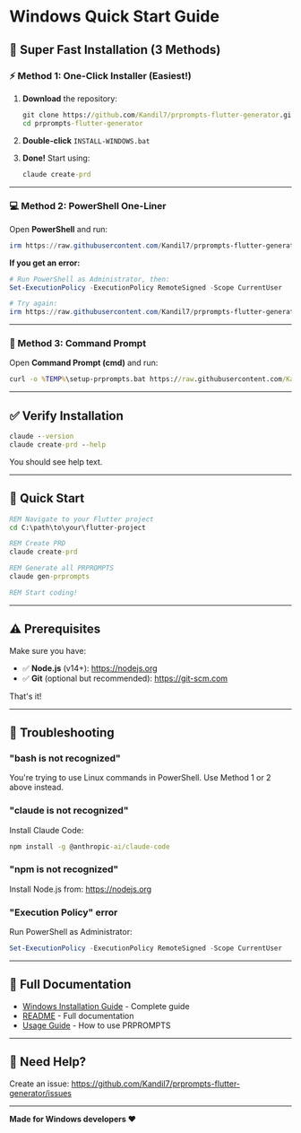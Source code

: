 # Windows Quick Start Guide

## 🚀 Super Fast Installation (3 Methods)

### ⚡ Method 1: One-Click Installer (Easiest!)

1. **Download** the repository:
   ```cmd
   git clone https://github.com/Kandil7/prprompts-flutter-generator.git
   cd prprompts-flutter-generator
   ```

2. **Double-click** `INSTALL-WINDOWS.bat`

3. **Done!** Start using:
   ```cmd
   claude create-prd
   ```

---

### 💻 Method 2: PowerShell One-Liner

Open **PowerShell** and run:

```powershell
irm https://raw.githubusercontent.com/Kandil7/prprompts-flutter-generator/master/scripts/setup-gist.ps1 | iex
```

**If you get an error:**
```powershell
# Run PowerShell as Administrator, then:
Set-ExecutionPolicy -ExecutionPolicy RemoteSigned -Scope CurrentUser

# Try again:
irm https://raw.githubusercontent.com/Kandil7/prprompts-flutter-generator/master/scripts/setup-gist.ps1 | iex
```

---

### 🔧 Method 3: Command Prompt

Open **Command Prompt (cmd)** and run:

```cmd
curl -o %TEMP%\setup-prprompts.bat https://raw.githubusercontent.com/Kandil7/prprompts-flutter-generator/master/scripts/setup-gist.bat && %TEMP%\setup-prprompts.bat
```

---

## ✅ Verify Installation

```cmd
claude --version
claude create-prd --help
```

You should see help text.

---

## 🎯 Quick Start

```cmd
REM Navigate to your Flutter project
cd C:\path\to\your\flutter-project

REM Create PRD
claude create-prd

REM Generate all PRPROMPTS
claude gen-prprompts

REM Start coding!
```

---

## ⚠️ Prerequisites

Make sure you have:

- ✅ **Node.js** (v14+): https://nodejs.org
- ✅ **Git** (optional but recommended): https://git-scm.com

That's it!

---

## 🐛 Troubleshooting

### "bash is not recognized"

You're trying to use Linux commands in PowerShell. Use Method 1 or 2 above instead.

### "claude is not recognized"

Install Claude Code:
```cmd
npm install -g @anthropic-ai/claude-code
```

### "npm is not recognized"

Install Node.js from: https://nodejs.org

### "Execution Policy" error

Run PowerShell as Administrator:
```powershell
Set-ExecutionPolicy -ExecutionPolicy RemoteSigned -Scope CurrentUser
```

---

## 📖 Full Documentation

- [Windows Installation Guide](WINDOWS.md) - Complete guide
- [README](README.md) - Full documentation
- [Usage Guide](docs/USAGE.md) - How to use PRPROMPTS

---

## 💬 Need Help?

Create an issue: https://github.com/Kandil7/prprompts-flutter-generator/issues

---

**Made for Windows developers ❤️**
